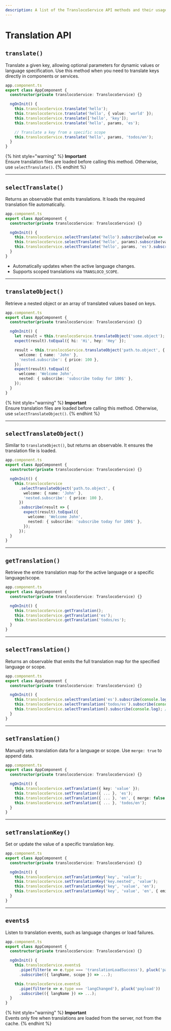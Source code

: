 ```yaml
---
description: A list of the TranslocoService API methods and their usages
---
```


# Translation API

## **`translate()`**

Translate a given key, allowing optional parameters for dynamic values or language specification. Use this method when you need to translate keys directly in components or services.

```typescript
app.component.ts
export class AppComponent {
  constructor(private translocoService: TranslocoService) {}

  ngOnInit() {
    this.translocoService.translate('hello');
    this.translocoService.translate('hello', { value: 'world' });
    this.translocoService.translate(['hello', 'key']);
    this.translocoService.translate('hello', params, 'es');

    // Translate a key from a specific scope
    this.translocoService.translate('hello', params, 'todos/en');
  }
}
```

{% hint style="warning" %}
**Important**\
Ensure translation files are loaded before calling this method. Otherwise, use `selectTranslate()`.
{% endhint %}

***

## **`selectTranslate()`**

Returns an observable that emits translations. It loads the required translation file automatically.

```typescript
app.component.ts
export class AppComponent {
  constructor(private translocoService: TranslocoService) {}

  ngOnInit() {
    this.translocoService.selectTranslate('hello').subscribe(value => ...);
    this.translocoService.selectTranslate('hello', params).subscribe(value => ...);
    this.translocoService.selectTranslate('hello', params, 'es').subscribe(value => ...);
  }
}
```

* Automatically updates when the active language changes.
* Supports scoped translations via `TRANSLOCO_SCOPE`.

***

## **`translateObject()`**

Retrieve a nested object or an array of translated values based on keys.

```typescript
app.component.ts
export class AppComponent {
  constructor(private translocoService: TranslocoService) {}

  ngOnInit() {
    let result = this.translocoService.translateObject('some.object');
    expect(result).toEqual({ hi: 'Hi', hey: 'Hey' });

    result = this.translocoService.translateObject('path.to.object', {
      welcome: { name: 'John' },
      'nested.subscribe': { price: 100 },
    });
    expect(result).toEqual({
      welcome: 'Welcome John',
      nested: { subscribe: 'subscribe today for 100$' },
    });
  }
}
```

{% hint style="warning" %}
**Important**\
Ensure translation files are loaded before calling this method. Otherwise, use `selectTranslateObject()`.
{% endhint %}

***

## **`selectTranslateObject()`**

Similar to `translateObject()`, but returns an observable. It ensures the translation file is loaded.

```typescript
app.component.ts
export class AppComponent {
  constructor(private translocoService: TranslocoService) {}

  ngOnInit() {
    this.translocoService
      .selectTranslateObject('path.to.object', {
        welcome: { name: 'John' },
        'nested.subscribe': { price: 100 },
      })
      .subscribe(result => {
        expect(result).toEqual({
          welcome: 'Welcome John',
          nested: { subscribe: 'subscribe today for 100$' },
        });
      });
  }
}
```

***

## **`getTranslation()`**

Retrieve the entire translation map for the active language or a specific language/scope.

```typescript
app.component.ts
export class AppComponent {
  constructor(private translocoService: TranslocoService) {}

  ngOnInit() {
    this.translocoService.getTranslation();
    this.translocoService.getTranslation('es');
    this.translocoService.getTranslation('todos/es');
  }
}
```

***

## **`selectTranslation()`**

Returns an observable that emits the full translation map for the specified language or scope.

```typescript
app.component.ts
export class AppComponent {
  constructor(private translocoService: TranslocoService) {}

  ngOnInit() {
    this.translocoService.selectTranslation('es').subscribe(console.log);
    this.translocoService.selectTranslation('todos/es').subscribe(console.log);
    this.translocoService.selectTranslation().subscribe(console.log); // Updates on language change
  }
}
```

***

## **`setTranslation()`**

Manually sets translation data for a language or scope. Use `merge: true` to append data.

```typescript
app.component.ts
export class AppComponent {
  constructor(private translocoService: TranslocoService) {}

  ngOnInit() {
    this.translocoService.setTranslation({ key: 'value' });
    this.translocoService.setTranslation({ ... }, 'es');
    this.translocoService.setTranslation({ ... }, 'en', { merge: false });
    this.translocoService.setTranslation({ ... }, 'todos/en');
  }
}
```

***

## **`setTranslationKey()`**

Set or update the value of a specific translation key.

```typescript
app.component.ts
export class AppComponent {
  constructor(private translocoService: TranslocoService) {}

  ngOnInit() {
    this.translocoService.setTranslationKey('key', 'value');
    this.translocoService.setTranslationKey('key.nested', 'value');
    this.translocoService.setTranslationKey('key', 'value', 'en');
    this.translocoService.setTranslationKey('key', 'value', 'en', { emitChange: false });
  }
}
```

***

## **`events$`**

Listen to translation events, such as language changes or load failures.

```typescript
app.component.ts
export class AppComponent {
  constructor(private translocoService: TranslocoService) {}

  ngOnInit() {
    this.translocoService.events$
      .pipe(filter(e => e.type === 'translationLoadSuccess'), pluck('payload'))
      .subscribe(({ langName, scope }) => ...);

    this.translocoService.events$
      .pipe(filter(e => e.type === 'langChanged'), pluck('payload'))
      .subscribe(({ langName }) => ...);
  }
}
```

{% hint style="warning" %}
**Important**\
Events only fire when translations are loaded from the server, not from the cache.
{% endhint %}

